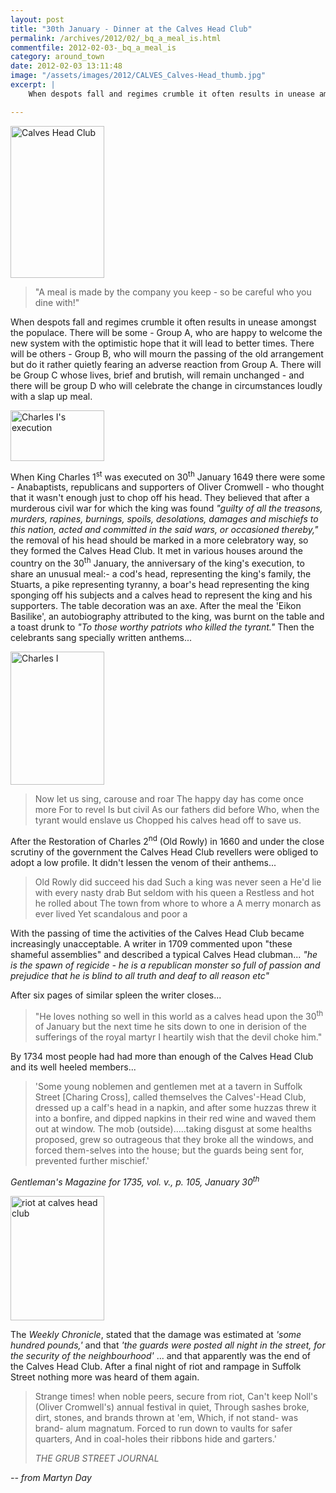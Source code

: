 ```yaml
---
layout: post
title: "30th January - Dinner at the Calves Head Club"
permalink: /archives/2012/02/_bq_a_meal_is.html
commentfile: 2012-02-03-_bq_a_meal_is
category: around_town
date: 2012-02-03 13:11:48
image: "/assets/images/2012/CALVES_Calves-Head_thumb.jpg"
excerpt: |
    When despots fall and regimes crumble it often results in unease amongst the populace. There will be some - Group A, who are happy to welcome the new system with the optimistic hope that it will lead to better times. There will be others - Group B, who will mourn the passing of the old arrangement but do it rather quietly fearing an adverse reaction from Group A. There will be Group C whose lives, brief and brutish, will remain unchanged - and there will be group D who will celebrate the change in circumstances loudly with a slap up meal.

---
```


<a href="/assets/images/2012/CALVES_Calves-Head.jpg" title="See larger version of - Calves Head Club"><img src="/assets/images/2012/CALVES_Calves-Head_thumb.jpg" width="150" height="243" alt="Calves Head Club" class="photo right" /></a>

> "A meal is made by the company you keep - so be careful who you dine with!"

When despots fall and regimes crumble it often results in unease amongst the populace. There will be some - Group A, who are happy to welcome the new system with the optimistic hope that it will lead to better times. There will be others - Group B, who will mourn the passing of the old arrangement but do it rather quietly fearing an adverse reaction from Group A. There will be Group C whose lives, brief and brutish, will remain unchanged - and there will be group D who will celebrate the change in circumstances loudly with a slap up meal.

<a href="/assets/images/2012/CALVES_execution-charles.jpg" title="See larger version of - Charles I's execution"><img src="/assets/images/2012/CALVES_execution-charles_thumb.jpg" width="150" height="81" alt="Charles I's execution" class="photo right" /></a>

When King Charles 1<sup>st</sup> was executed on 30<sup>th</sup> January 1649 there were some - Anabaptists, republicans and supporters of Oliver Cromwell - who thought that it wasn't enough just to chop off his head. They believed that after a murderous civil war for which the king was found *"guilty of all the treasons, murders, rapines, burnings, spoils, desolations, damages and mischiefs to this nation, acted and committed in the said wars, or occasioned thereby,"* the removal of his head should be marked in a more celebratory way, so they formed the Calves Head Club. It met in various houses around the country on the 30<sup>th</sup> January, the anniversary of the king's execution, to share an unusual meal:- a cod's head, representing the king's family, the Stuarts, a pike representing tyranny, a boar's head representing the king sponging off his subjects and a calves head to represent the king and his supporters. The table decoration was an axe. After the meal the 'Eikon Basilike', an autobiography attributed to the king, was burnt on the table and a toast drunk to *"To those worthy patriots who killed the tyrant."* Then the celebrants sang specially written anthems...

<a href="/assets/images/2012/CALVES_charles-I.jpg" title="See larger version of - Charles I"><img src="/assets/images/2012/CALVES_charles-I_thumb.jpg" width="150" height="213" alt="Charles I" class="photo right" /></a>

> Now let us sing, carouse and roar
> The happy day has come once more
> For to revel
> Is but civil
> As our fathers did before
> Who, when the tyrant would enslave us
> Chopped his calves head off to save us.

After the Restoration of Charles 2<sup>nd</sup> (Old Rowly) in 1660 and under the close scrutiny of the government the Calves Head Club revellers were obliged to adopt a low profile. It didn't lessen the venom of their anthems...

> Old Rowly did succeed his dad
>  Such a king was never seen a
>  He'd lie with every nasty drab
>  But seldom with his queen a
>  Restless and hot he rolled about
>  The town from whore to whore a
>  A merry monarch as ever lived
>  Yet scandalous and poor a
> 
 With the passing of time the activities of the Calves Head Club became increasingly unacceptable. A writer in 1709 commented upon "these shameful assemblies" and described a typical Calves Head clubman... *"he is the spawn of regicide - he is a republican monster so full of passion and prejudice that he is blind to all truth and deaf to all reason etc"*

After six pages of similar spleen the writer closes...

> "He loves nothing so well in this world as a calves head upon the 30<sup>th</sup> of January but the next time he sits down to one in derision of the sufferings of the royal martyr I heartily wish that the devil choke him."

By 1734 most people had had more than enough of the Calves Head Club and its well heeled members...

> 'Some young noblemen and gentlemen met at a tavern in Suffolk Street \[Charing Cross\], called themselves the Calves'-Head Club, dressed up a calf's head in a napkin, and after some huzzas threw it into a bonfire, and dipped napkins in their red wine and waved them out at window. The mob (outside).....taking disgust at some healths proposed, grew so outrageous that they broke all the windows, and forced them-selves into the house; but the guards being sent for, prevented further mischief.'

<cite>Gentleman's Magazine for 1735, vol. v., p. 105, January 30<sup>th</sup></cite>

<a href="/assets/images/2012/CALVES_riot-at-calves-head-club.jpg" title="See larger version of - riot at calves head club"><img src="/assets/images/2012/CALVES_riot-at-calves-head-club_thumb.jpg" width="150" height="199" alt="riot at calves head club" class="photo right" /></a>

The *Weekly Chronicle*, stated that the damage was estimated at *'some hundred pounds,'* and that *'the guards were posted all night in the street, for the security of the neighbourhood'* ... and that apparently was the end of the Calves Head Club. After a final night of riot and rampage in Suffolk Street nothing more was heard of them again.

> Strange times! when noble peers, secure from riot,
>  Can't keep Noll's (Oliver Cromwell's) annual festival in quiet,
>  Through sashes broke, dirt, stones, and brands thrown at 'em,
>  Which, if not stand- was brand- alum magnatum.
>  Forced to run down to vaults for safer quarters,
>  And in coal-holes their ribbons hide and garters.'
> 
> <cite>THE GRUB STREET JOURNAL</cite>

<cite>-- from Martyn Day</cite>
